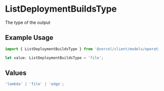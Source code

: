 # ListDeploymentBuildsType

The type of the output

## Example Usage

```typescript
import { ListDeploymentBuildsType } from '@vercel/client/models/operations';

let value: ListDeploymentBuildsType = 'file';
```

## Values

```typescript
'lambda' | 'file' | 'edge';
```
